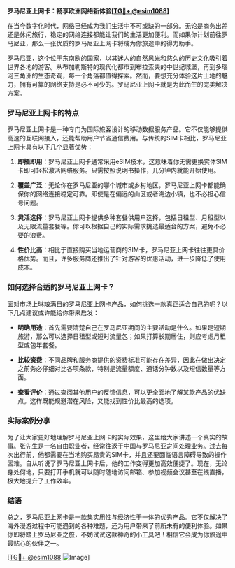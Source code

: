 **罗马尼亚上网卡：畅享欧洲网络新体验[[TG💪+ @esim1088](https://t.me/s/esim1088)]**

在当今数字化时代，网络已经成为我们生活中不可或缺的一部分。无论是商务出差还是休闲旅行，稳定的网络连接都能让我们的生活更加便利。而如果你计划前往罗马尼亚，那么一张优质的罗马尼亚上网卡将成为你旅途中的得力助手。

罗马尼亚，这个位于东南欧的国家，以其迷人的自然风光和悠久的历史文化吸引着世界各地的游客。从布加勒斯特的现代化都市到布拉索夫的中世纪城堡，再到多瑙河三角洲的生态奇观，每一个角落都值得探索。然而，要想充分体验这片土地的魅力，拥有可靠的网络支持是必不可少的。罗马尼亚上网卡就是为此而生的完美解决方案。

### 罗马尼亚上网卡的特点

罗马尼亚上网卡是一种专门为国际旅客设计的移动数据服务产品。它不仅能够提供高速的互联网接入，还能帮助用户节省通信费用。与传统的SIM卡相比，罗马尼亚上网卡具有以下几个显著优势：

1. **即插即用**：罗马尼亚上网卡通常采用eSIM技术，这意味着你无需更换实体SIM卡即可轻松激活网络服务。只需按照说明书操作，几分钟内就能开始使用。

2. **覆盖广泛**：无论你在罗马尼亚的哪个城市或乡村地区，罗马尼亚上网卡都能确保你的网络连接稳定可靠。即使是在偏远的山区或者海边小镇，也不必担心信号问题。

3. **灵活选择**：罗马尼亚上网卡提供多种套餐供用户选择，包括日租型、月租型以及无限流量套餐等。你可以根据自己的实际需求挑选最适合的方案，避免不必要的浪费。

4. **性价比高**：相比于直接购买当地运营商的SIM卡，罗马尼亚上网卡往往更具价格优势。而且，许多服务商还推出了针对游客的优惠活动，进一步降低了使用成本。

### 如何选择合适的罗马尼亚上网卡？

面对市场上琳琅满目的罗马尼亚上网卡产品，如何挑选一款真正适合自己的呢？以下几点建议或许能给你带来启发：

- **明确用途**：首先需要清楚自己在罗马尼亚期间的主要活动是什么。如果是短期旅游，那么可以选择日租型或短时流量包；如果打算长期居住，则应考虑月租型或包年套餐。
  
- **比较资费**：不同品牌和服务商提供的资费标准可能存在差异，因此在做出决定之前务必仔细对比各项条款，特别是流量额度、通话分钟数以及短信数量等方面。
  
- **查看评价**：通过查阅其他用户的反馈信息，可以更全面地了解某款产品的优缺点。这样既能规避潜在风险，又能找到性价比最高的选项。

### 实际案例分享

为了让大家更好地理解罗马尼亚上网卡的实际效果，这里给大家讲述一个真实的故事。张先生是一名自由职业者，经常往返于中国与罗马尼亚之间处理业务。过去每次出行前，他都需要在当地购买昂贵的SIM卡，并且还要面临语言障碍导致的操作困难。自从听说了罗马尼亚上网卡后，他的工作变得更加高效便捷了。现在，无论身处何地，只要打开手机就可以随时随地访问邮箱、参加视频会议甚至在线直播，极大地提升了工作效率。

### 结语

总之，罗马尼亚上网卡是一款集实用性与经济性于一体的优秀产品。它不仅解决了海外漫游过程中可能遇到的各种难题，还为用户带来了前所未有的便利体验。如果你即将踏上罗马尼亚之旅，不妨试试这款神奇的小工具吧！相信它会成为你旅途中最贴心的伙伴之一。

[[TG💪+ @esim1088](https://t.me/s/esim1088) ![Image](https://i.postimg.cc/4NQfJmqS/Snipaste-2025-05-13-00-14-12.png)]